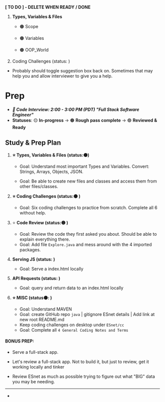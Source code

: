 **[ TO DO ] - DELETE WHEN READY / DONE**

1. **Types, Variables & Files**

   - 🟠 Scope

   - 🟠 Variables

   - 🟠 OOP_World

2. Coding Challenges (status: )

- Probably should toggle suggestion box back on. Sometimes that may help you and allow interviewer to give you a help.

# Prep

- ***🚨 Code Interview: 2:00 - 3:00 PM (PDT) "Full Stack Software Engineer"***
- **Statuses**: 🟡 **In-progress** -> 🟠 **Rough pass complete** -> 🟢 **Reviewed & Ready**

## Study & Prep Plan

1. **⭐️ Types, Variables & Files (status:🟠)**
   - Goal: Understand most important Types and Variables. Convert: Strings, Arrays, Objects, JSON.
   
   - Goal: Be able to create new files and classes and access them from other files/classes.
   
2. **⭐️ Coding Challenges (status:🟠 )**
   - Goal: Six coding challenges to practice from scratch. Complete all 6 without help. 
   
3. ⭐️ **Code Review  (status:🟡 )**

   - Goal: Review the code they first asked you about. Should be able to explain everything there.
   - Goal: Add file `Explore.java` and mess around with the 4 imported packages.

4. **Serving JS  (status: )**

   - Goal: Serve a index.html locally

5. **API Requests  (status: )**

   - Goal: query and return data to an index.html locally

6. **⭐️ MISC  (status🟠: )**
   - Goal: Understand MAVEN
   - Goal: create GitHub repo `java` | gitignore ESnet details | Add link at new root README.md
   - Keep coding challenges on desktop under `ESnet/cc` 
   - Goal: Complete all `4 General Coding Notes and Terms`



#### BONUS PREP:

- Serve a full-stack app. 

- Let's review a full-stack app. Not to build it, but just to review, get it working locally and tinker

- Review ESnet as much as possible trying to figure out what "BIG" data you may be needing.  

  

----

- 